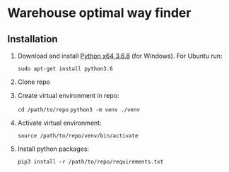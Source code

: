 # Warehouse optimal way finder

## Installation

1. Download and install [Python x64 3.6.8](https://www.python.org/ftp/python/3.6.8/python-3.6.8-amd64.exe) 
(for Windows). For Ubuntu run:

    ```sudo apt-get install python3.6```
2. Clone repo
3. Create virtual environment in repo:

    ```cd /path/to/repo```
    ```python3 -m venv ./venv```
4. Activate virtual environment:
    
    ```source /path/to/repo/venv/bin/activate```
5. Install python packages:

    ```pip3 install -r /path/to/repo/requirements.txt```
